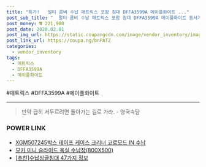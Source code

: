 ```yaml
--- 
title: "특가!   멀티 콤비 수납 매트릭스 포함 침대 DFFA3599A 메이플화이트 ..." 
post_sub_title: "  멀티 콤비 수납 매트릭스 포함 침대 DFFA3599A 메이플화이트 동서가구" 
post_money: ₩ 221,900 
post_date: 2020.02.01 
post_img_url: https://static.coupangcdn.com/image/vendor_inventory/images/2017/04/19/14/0/38b77464-4f8c-415f-a5fc-17a6be2995d5.jpg 
post_link_url: https://coupa.ng/bnPATZ 
categories: 
  - vendor_inventory 
tags: 
  - 매트릭스 
  - DFFA3599A 
  - 메이플화이트 
--- 
```

  #매트릭스 #DFFA3599A #메이플화이트 
<hr> 

> 만약 급히 서두르려면 돌아가는 길로 가라. - 영국속담 


### POWER LINK

* <a href="https://blog.naver.com/fasyy4321/221783620340" target="_blank">XGM507245박스 테이프 케이스 크리너 코로모드 IN 수납</a>
* <a href="https://blog.naver.com/santokki14/221784315581" target="_blank">모카 미니 슬라이드 욕실 수납장(800X500)</a>
* <a href="https://blog.naver.com/fasyy4321/221792146974" target="_blank">[추천]수납싱글침대 47가지 정보</a>
